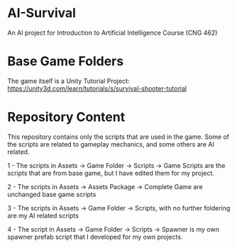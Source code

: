 # AI-Survival
An AI project for Introduction to Artificial Intelligence Course (CNG 462)


# Base Game Folders
The game itself is a Unity Tutorial Project: https://unity3d.com/learn/tutorials/s/survival-shooter-tutorial 

# Repository Content
This repository contains only the scripts that are used in the game. Some of the scripts are related to gameplay mechanics, and some others are AI related.

1 - The scripts in Assets -> Game Folder -> Scripts -> Game Scripts are the scripts that are from base game, but I have edited them for my project.

2 - The scripts in Assets -> Assets Package -> Complete Game are unchanged base game scripts

3 - The scripts in Assets -> Game Folder -> Scripts, with no further foldering are my AI related scripts

4 - The script in Assets -> Game Folder -> Scripts -> Spawner is my own spawner prefab script that I developed for my own projects.

